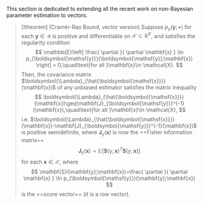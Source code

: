 This section is dedicated to extending all the recent work on non-Bayesian parameter estimation to vectors. 

> [!theorem] (Cramér-Rao Bound, vector version)
> Suppose $p_{\boldsymbol{\mathsf{y}}}(\mathbf{y};\bullet)$ for each $\mathbf{y}\in \mathcal{Y}$ is positive and differentiable on $\mathcal{X}\subset \mathbb{R}^{K}$, and satisfies the regularity condition
> $$
> \mathbb{E}\left[ \frac{ \partial }{ \partial \mathbf{x} } \ln p_{\boldsymbol{\mathsf{y}}}(\boldsymbol{\mathsf{y}};\mathbf{x}) \right] = 0,\quad\text{for all }\mathbf{x}\in \mathcal{X}.
> $$
> Then, the covariance matrix $\boldsymbol{\Lambda}_{\hat{\boldsymbol{\mathsf{x}}}}(\mathbf{x})$ of any unbiased estimator satisfies the matrix inequality
> $$
> \boldsymbol{\Lambda}_{\hat{\boldsymbol{\mathsf{x}}}}(\mathbf{x})\geq\mathbf{J}_{\boldsymbol{\mathsf{y}}}^{-1}(\mathbf{x}),\quad\text{for all }\mathbf{x}\in \mathcal{X},
> $$
> i.e. $\boldsymbol{\Lambda}_{\hat{\boldsymbol{\mathsf{x}}}}(\mathbf{x})-\mathbf{J}_{\boldsymbol{\mathsf{y}}}^{-1}(\mathbf{x})$ is positive semidefinite, where $\mathbf{J}_{\boldsymbol{\mathsf{y}}}(\mathbf{x})$ is now the ==Fisher information matrix== 
> $$
> \mathbf{J}_{\boldsymbol{\mathsf{y}}}(\mathbf{x})=\mathbb{E}\left[ \mathbf{S}(\boldsymbol{\mathsf{y}};\mathbf{x})^{T}\mathbf{S}(\boldsymbol{\mathsf{y}};\mathbf{x}) \right] 
> $$
> for each $\mathbf{x}\in \mathcal{X}$, where
> $$
> \mathbf{S}(\mathbf{y};\mathbf{x})=\frac{ \partial }{ \partial \mathbf{x} } \ln p_{\boldsymbol{\mathsf{y}}}(\mathbf{y};\mathbf{x})
> $$
> is the ==score vector== (it is a row vector).

